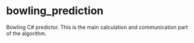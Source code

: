# bowling_prediction
Bowling C# predictor. This is the main calculation and communication part of the algorithm. 
